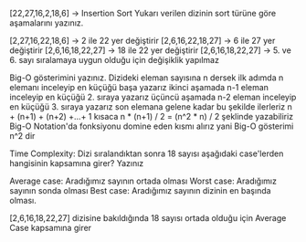 [22,27,16,2,18,6] -> Insertion Sort
Yukarı verilen dizinin sort türüne göre aşamalarını yazınız.

[2,27,16,22,18,6] -> 2 ile 22 yer değiştirir
[2,6,16,22,18,27] -> 6 ile 27 yer değiştirir
[2,6,16,18,22,27] -> 18 ile 22 yer değiştirir
[2,6,16,18,22,27] -> 5. ve 6. sayı sıralamaya uygun olduğu için değişiklik yapılmaz

Big-O gösterimini yazınız.
Dizideki eleman sayısına n dersek ilk adımda n elemanı inceleyip en küçüğü başa yazarız
ikinci aşamada n-1 eleman inceleyip en küçüğü 2. sıraya yazarız
üçüncü aşamada n-2 eleman inceleyip en küçüğü 3. sıraya yazarız 
son elemana gelene kadar bu şekilde ilerleriz
n + (n+1) + (n+2) +...+ 1 kısaca n * (n+1) / 2 = (n^2 * n) / 2 şeklinde yazabiliriz
Big-O Notation'da fonksiyonu domine eden kısmı alırız yani Big-O gösterimi n^2 dir

Time Complexity: Dizi sıralandıktan sonra 18 sayısı aşağıdaki case'lerden hangisinin kapsamına girer? Yazınız

Average case: Aradığımız sayının ortada olması
Worst case: Aradığımız sayının sonda olması
Best case: Aradığımız sayının dizinin en başında olması.

[2,6,16,18,22,27] dizisine bakıldığında 18 sayısı ortada olduğu için Average Case kapsamına girer
